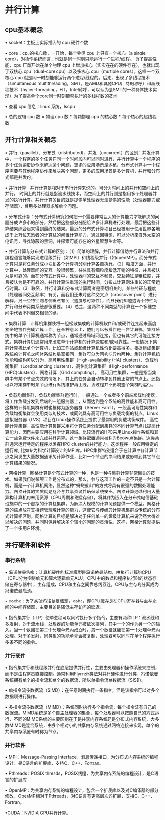 # 并行计算

## cpu基本概念

• socket：主板上实际插入的 cpu 硬件个数

• core：cpu的核心数，一开始，每个物理 cpu 上只有一个核心（a single core），对操作系统而言，也就是同一时刻只能运行一个进程/线程。 为了提高性能，cpu 厂商开始在单个物理 cpu 上增加核心（实实在在的硬件存在），也就出现了双核心 cpu（dual-core cpu）以及多核心 cpu（multiple cores），这样一个双核心 cpu 就是同一时刻能够运行两个进程/线程的。后来，出现了多线程技术（simultaneous multithreading，SMT，是AMD和其他CPU厂商的称呼）和超线程技术（hyper–threading，HT，Intel称呼，可以认为是SMT的一种具体技术实现）为了提高单个core同一时刻能够执行的多线程数的技术

• 查看 cpu 信息：linux 系统，lscpu

• 总的逻辑 cpu 数 = 物理 cpu 数 * 每颗物理 cpu 的核心数 * 每个核心的超线程数

## 并行计算相关概念

• 并行（parallel）、分布式（distributed）、并发（cocurrent）的区别：并发计算中，一个程序的多个任务在同一个时间段内可以同时进行，并行计算中一个程序的多个任务紧密协作来解决某个问题，更多的应用场景是多核，分布式计算中一个程序需要与其他程序协作来解决某个问题，更多的应用场景是多计算机，并行和分布式都是并发的。

• 并行计算：并行计算是相对于串行计算来说的。可分为时间上的并行和空间上的并行。 时间上的并行就是指流水线技术，而空间上的并行则是指用多个处理器并发的执行计算。并行计算的目的就是提供单处理器无法提供的性能（处理器能力或存储器），使用多处理器求解单个问题。 

• 分布式计算：分布式计算研究如何把一个需要非常巨大的计算能力才能解决的问题分成许多小的部分，然后把这些部分分配给许多计算机进行处理，最后把这些计算结果综合起来得到最终的结果。最近的分布式计算项目已经被用于使用世界各地成千上万位志愿者的计算机的闲置计算能力，通过因特网，可以分析来自外太空的电讯号，寻找隐蔽的黑洞，并探索可能存在的外星智慧生命等。 

• 并行计算与分布式计算的区别：（1）简单的理解，并行计算借助并行算法和并行编程语言能够实现进程级并行（如MPI）和线程级并行（如openMP）。而分布式计算只是将任务分成小块到各个计算机分别计算各自执行。（2）粒度方面，并行计算中，处理器间的交互一般很频繁，往往具有细粒度和低开销的特征，并且被认为是可靠的。而在分布式计算中，处理器间的交互不频繁，交互特征是粗粒度，并且被认为是不可靠的。并行计算注重短的执行时间，分布式计算则注重长的正常运行时间。（3）联系，并行计算和分布式计算两者是密切相关的。某些特征与程度（处理器间交互频率）有关，而我们还未对这种交叉点（crossover point）进行解释。另一些特征则与侧重点有关（速度与可靠性），而且我们知道这两个特性对并行和分布两类系统都很重要。（4）总之，这两种不同类型的计算在一个多维空间中代表不同但又相邻的点。 

• 集群计算：计算机集群使将一组松散集成的计算机软件和/或硬件连接起来高度紧密地协作完成计算工作。在某种意义上，他们可以被看作是一台计算机。集群系统中的单个计算机通常称为节点，通常通过局域网连接，但也有其它的可能连接方式。集群计算机通常用来改进单个计算机的计算速度和/或可靠性。一般情况下集群计算机比单个计算机，比如工作站或超级计算机性价比要高得多。根据组成集群系统的计算机之间体系结构是否相同，集群可分为同构与异构两种。集群计算机按功能和结构可以分为，高可用性集群（High-availability (HA) clusters）、负载均衡集群（Loadbalancing clusters）、高性能计算集群（High-performance (HPC)clusters）、网格计算（Grid computing）。 高可用性集群，一般是指当集群中有某个节点失效的情况下，其上的任务会自动转移到其他正常的节点上。还指可以将集群中的某节点进行离线维护再上线，该过程并不影响整个集群的运行。 

• 负载均衡集群，负载均衡集群运行时，一般通过一个或者多个前端负载均衡器，将工作负载分发到后端的一组服务器上，从而达到整个系统的高性能和高可用性。这样的计算机集群有时也被称为服务器群（Server Farm）。一般高可用性集群和负载均衡集群会使用类似的技术，或同时具有高可用性与负载均衡的特点。Linux虚拟服务器（LVS）项目在Linux操作系统上提供了最常用的负载均衡软件。 高性能计算集群，高性能计算集群采用将计算任务分配到集群的不同计算节点儿提高计算能力，因而主要应用在科学计算领域。比较流行的HPC采用Linux操作系统和其它一些免费软件来完成并行运算。这一集群配置通常被称为Beowulf集群。这类集群通常运行特定的程序以发挥HPC cluster的并行能力。这类程序一般应用特定的运行库, 比如专为科学计算设计的MPI库。HPC集群特别适合于在计算中各计算节点之间发生大量数据通讯的计算作业，比如一个节点的中间结果或影响到其它节点计算结果的情况。 

• 网格计算：网格计算是分布式计算的一种，也是一种与集群计算非常相关的技术。如果我们说某项工作是分布式的，那么，参与这项工作的一定不只是一台计算机，而是一个计算机网络，显然这种“蚂蚁搬山”的方式将具有很强的数据处理能力。网格计算的实质就是组合与共享资源并确保系统安全。网格计算通过利用大量异构计算机的未用资源（CPU周期和磁盘存储），将其作为嵌入在分布式电信基础设施中的一个虚拟的计算机集群，为解决大规模的计算问题提供一个模型。网格计算的焦点放在支持跨管理域计算的能力，这使它与传统的计算机集群或传统的分布式计算相区别。网格计算的目标是解决对于任何单一的超级计算机来说仍然大得难以解决的问题，并同时保持解决多个较小的问题的灵活性。这样，网格计算就提供了一个多用户环境。
  
## 并行硬件和软件

### 串行系统

• 冯诺依曼结构：计算机硬件的标准模型是冯诺依曼结构，由执行计算的CPU（CPU分为控制单元和算术逻辑单元ALU，CPU中的数据和程序执行时的状态存储在寄存器中），主存组成，CPU和主存之间靠总线互连。CPU与主存的分离成为冯诺依曼瓶颈。

• cache：为了突破冯诺依曼瓶颈，cahe，即CPU缓存是在CPU寄存器与主存之间的中间存储器，主要目的是降低主存访问的延迟。

• 指令集并行（ILP）使单进程可以同时执行多个指令，主要有两种ILP：流水线和多发射，对于流水线，处理器的功能单元被依次排列，其中一个的作为另一个的输入。当一个数据在第二个处理单元内成立时，另一个数据就能在第一个处理单元内处理。对于多发射，同类型的功能单元会被复制，处理器可以同时在单个程序执行多条不同的指令。

### 并行硬件

• 指令集并行和线程级并行在底层提供并行性，主要由处理器和操作系统来控制，而不是由程序员直接控制。通常利用Flynn分类法对并行硬件进行分类，冯诺依曼系统拥有单个的指令流和单个的数据流，所以单指令流单数据流（SISD）。

• 单指令流多数据流（SIMD）：在任意时间执行一条指令，但是该指令可以对多个数据项进行操作。

• 多指令流多数据流（MIMD）：系统同时执行多个指令流，每个指令流有自己的数据流。MIMD系统是多个自主处理器的集合，每个处理器可以按照自己的方式运行，不同的MIMD系统的主要区别在于是共享内存系统还是分布式内存系统，大多数MIMD是混合系统，由多个相对小的共享内存系统通过网络连接来实现，单个的共享内存系统有时称为节点。

### 并行软件

• MPI：Message-Passing Interface，消息传递接口，为分布式内存系统的编程设计，是C语言的扩展库，支持C、C++、Fortran。

• Pthreads：POSIX threads，POSIX线程，为共享内存系统的编程设计，是C语言的扩展库

• OpenMP：为共享内存系统的编程设计，包含一个扩展库以及对C编译器的部分修改，OpenMP相对于Pthreads，对C语言有更高层次的扩展，支持C、C++、Fortran。

•CUDA：NVIDIA GPU并行计算。
